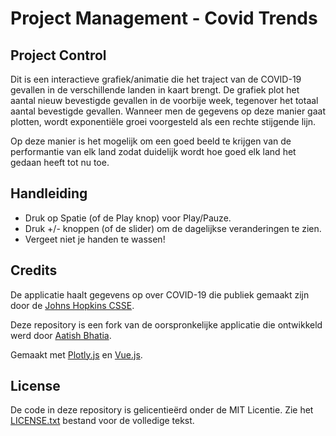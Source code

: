 # Project Management - Covid Trends
## Project Control
Dit is een interactieve grafiek/animatie die het traject van de COVID-19 gevallen in de verschillende landen in kaart brengt.
De grafiek plot het aantal nieuw bevestigde gevallen in de voorbije week, tegenover het totaal aantal bevestigde gevallen.
Wanneer men de gegevens op deze manier gaat plotten, wordt exponentiële groei voorgesteld als een rechte stijgende lijn.

Op deze manier is het mogelijk om een goed beeld te krijgen van de performantie van elk land zodat duidelijk wordt hoe goed elk land het gedaan heeft tot nu toe.

## Handleiding
- Druk op Spatie (of de Play knop) voor Play/Pauze. 
- Druk +/- knoppen (of de slider) om de dagelijkse veranderingen te zien. 
- Vergeet niet je handen te wassen!

## Credits
De applicatie haalt gegevens op over COVID-19 die publiek gemaakt zijn door de [Johns Hopkins CSSE](https://github.com/CSSEGISandData/COVID-19).

Deze repository is een fork van de oorspronkelijke applicatie die ontwikkeld werd door [Aatish Bhatia](https://aatishb.com/).

Gemaakt met [Plotly.js](https://plot.ly/javascript/) en [Vue.js](https://vuejs.org/).

## License
De code in deze repository is gelicentieërd onder de MIT Licentie. Zie het [LICENSE.txt](LICENSE.txt) bestand voor de volledige tekst.
